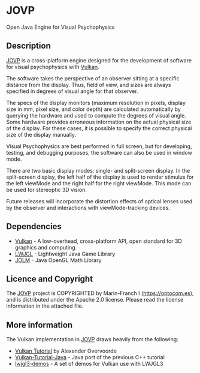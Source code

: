 # JOVP
Open Java Engine for Visual Psychophysics

## Description
[JOVP](https://github.com/imarinfr/JOVP/) is a cross-platform engine designed for the development of software for visual psychophysics with
[Vulkan](https://www.vulkan.org/).

The software takes the perspective of an observer sitting at a specific distance from the display. Thus, field of view,
and sizes are always specified in degrees of visual angle for that observer.

The specs of the display monitors (maximum resolution in pixels, display size in mm, pixel size, and color depth)
are calculated automatically by querying the hardware and used to compute the degrees of visual angle. Some hardware
provides erroneous information on the actual physical size of the display. For these cases, it is possible to specify
the correct physical size of the display manually. 

Visual Psychophysics are best performed in full screen, but for developing, testing, and debugging purposes, the
software can also be used in window mode.

There are two basic display modes: single- and split-screen display. In the split-screen display, the left half of the
display is used to render stimulus for the left viewMode and the right half for the right viewMode. This mode can be used for
stereoptic 3D vision.

Future releases will incorporate the distortion effects of optical lenses used by the observer and interactions with
viewMode-tracking devices.

## Dependencies
* [Vulkan](https://www.vulkan.org/) - A low-overhead, cross-platform API, open standard for 3D graphics and computing.
* [LWJGL](https://www.lwjgl.org/) - Lightweight Java Game Library
* [JOLM](https://github.com/JOML-CI/JOML/) - Java OpenGL Math Library
  
## Licence and Copyright
The [JOVP](https://github.com/imarinfr/jovp) project is COPYRIGHTED by Marín-Franch I (https://optocom.es), and is
distributed under the Apache 2.0 license. Please read the license information in the attached file.

## More information
The Vulkan implementation in [JOVP](https://github.com/imarinfr/JOVP/) draws heavily from the following:
* [Vulkan Tutorial](https://vulkan-tutorial.com/) by Alexander Overvoorde
* [Vulkan-Tutorial-Java](https://github.com/Naitsirc98/Vulkan-Tutorial-Java/) - Java port of the previous C++ tutorial
* [lwjgl3-demos](https://github.com/LWJGL/lwjgl3-demos/) - A set of demos for Vulkan use with LWJGL3
